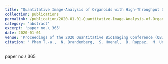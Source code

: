 ```yaml
---
title: "Quantitative Image-Analysis of Organoids with High-Throughput Digital Holography Microscopy"
collection: publications
permalink: /publication/2020-01-01-Quantitative-Image-Analysis-of-Organoids-with-High-Throughput-Digital-Holography-Microscopy
category: 'abstract'
excerpt: 'paper no.\ 365'
date: 2020-01-01
venue: 'Proceedings of the 2020 Quantitative BioImaging Conference (QBI'20)'
citation: ' Pham T.-a.,  N. Brandenberg,  S. Hoenel,  B. Rappaz,  M. Unser,  M. L{\&quot;{u}}tolf,  D. Sage, &quot;Quantitative Image-Analysis of Organoids with High-Throughput Digital Holography Microscopy.&quot; <i>Proceedings of the 2020 Quantitative BioImaging Conference (QBI'20)</i>, January 01, 2020.'
---
```

paper no.\ 365
